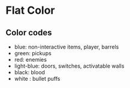 # Flat Color

## Color codes

- blue: non-interactive items, player, barrels
- green: pickups
- red: enemies
- light-blue: doors, switches, activatable walls
- black: blood
- white : bullet puffs
